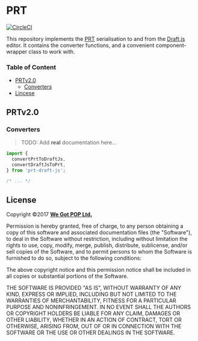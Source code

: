 # PRT
[![CircleCI](https://circleci.com/gh/wegotpop/prt-draft-js.svg?style=svg)](https://circleci.com/gh/wegotpop/prt-draft-js)

This repository implements the [PRT][1] serialisation to and from the
[Draft.js][2] editor. It contains the converter functions, and a convenient
component-wrapper class to work with.

### Table of Content

- [PRTv2.0](#prtv20)
    - [Converters](#converters)
- [Lincese](#license)


## PRTv2.0

### Converters

> TODO: Add **real** documentation here...

```js
import {
  convertPrtToDraftJs,
  convertDraftJsToPrt,
} from 'prt-draft-js';

/* ... */
```

## License

Copyright &copy;2017 [**We Got POP Ltd.**][3]

Permission is hereby granted, free of charge, to any person obtaining a copy of
this software and associated documentation files (the "Software"), to deal in
the Software without restriction, including without limitation the rights to
use, copy, modify, merge, publish, distribute, sublicense, and/or sell copies of
the Software, and to permit persons to whom the Software is furnished to do so,
subject to the following conditions:

The above copyright notice and this permission notice shall be included in all
copies or substantial portions of the Software.

THE SOFTWARE IS PROVIDED "AS IS", WITHOUT WARRANTY OF ANY KIND, EXPRESS OR
IMPLIED, INCLUDING BUT NOT LIMITED TO THE WARRANTIES OF MERCHANTABILITY, FITNESS
FOR A PARTICULAR PURPOSE AND NONINFRINGEMENT. IN NO EVENT SHALL THE AUTHORS OR
COPYRIGHT HOLDERS BE LIABLE FOR ANY CLAIM, DAMAGES OR OTHER LIABILITY, WHETHER
IN AN ACTION OF CONTRACT, TORT OR OTHERWISE, ARISING FROM, OUT OF OR IN
CONNECTION WITH THE SOFTWARE OR THE USE OR OTHER DEALINGS IN THE SOFTWARE.

<!-- anchors -->
[1]: https://github.com/wegotpop/prt
[2]: https://draftjs.org
[3]: https://www.wegotpop.com
